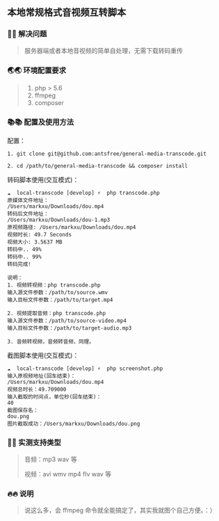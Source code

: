 ## 本地常规格式音视频互转脚本

### 🚀🚀 解决问题

> 服务器端或者本地音视频的简单自处理，无需下载转码重传

### 🌏🌏 环境配置要求

> 1. php > 5.6
> 2. ffmpeg
> 3. composer

### 📚📚 配置及使用方法

配置：

```
1. git clone git@github.com:antsfree/general-media-transcode.git

2. cd /path/to/general-media-transcode && composer install

```

转码脚本使用(交互模式)：

```
☁  local-transcode [develop] ⚡  php transcode.php
原媒体文件地址：
/Users/markxu/Downloads/dou.mp4
转码后文件地址：
/Users/markxu/Downloads/dou-1.mp3
原视频路径: /Users/markxu/Downloads/dou.mp4
视频时长: 49.7 Seconds
视频大小: 3.5637 MB
转码中.. 49% 
转码中.. 99% 
转码完成!

说明：
1. 视频转视频：php transcode.php 
输入源文件参数：/path/to/source.wmv 
输入目标文件参数：/path/to/target.mp4 

2. 视频提取音频：php transcode.php 
输入源文件参数：/path/to/source-video.mp4
输入目标文件参数：/path/to/target-audio.mp3 

3. 音频转视频，音频转音频，同理。

```

截图脚本使用(交互模式)：

```
☁  local-transcode [develop] ⚡  php screenshot.php 
输入原视频地址(回车结束)：
/Users/markxu/Downloads/dou.mp4
视频总时长：49.709000
输入截取的时间点，单位秒(回车结束)：
40
截图保存名：
dou.png
图片截取成功：/Users/markxu/Downloads/dou.png 

```

### 🌲🌲 实测支持类型

> 音频：mp3 wav 等
> 
> 视频：avi wmv mp4 flv wav 等

### 🔥🔥 说明

> 说这么多，会 ffmpeg 命令就全能搞定了，其实我就图个自己方便。：）

